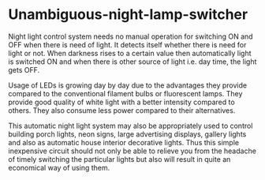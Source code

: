 # Unambiguous-night-lamp-switcher
Night light control system needs no manual operation for switching ON and OFF when there is need of light. It detects itself whether there is need for light or not. When darkness rises to a certain value then automatically light is switched ON and when there is other source of light i.e. day time, the light gets OFF.

Usage of LEDs is growing day by day due to the advantages they provide compared to the conventional filament bulbs or fluorescent lamps. They provide good quality of white light with a better intensity compared to others. They also consume less power compared to their alternatives.

This automatic night light system may also be appropriately used to control building porch lights, neon signs, large advertising displays, gallery lights and also as automatic house interior decorative lights. Thus this simple inexpensive circuit should not only be able to relieve you from the headache of timely switching the particular lights but also will result in quite an economical way of using them. 
